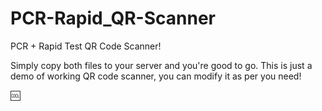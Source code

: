 # PCR-Rapid_QR-Scanner

PCR + Rapid Test QR Code Scanner!

Simply copy both files to your server and you're good to go. This is just a demo of working QR code scanner, you can modify it as per you need!

:cool:
